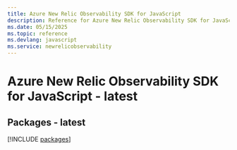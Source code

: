 ```yaml
---
title: Azure New Relic Observability SDK for JavaScript
description: Reference for Azure New Relic Observability SDK for JavaScript
ms.date: 05/15/2025
ms.topic: reference
ms.devlang: javascript
ms.service: newrelicobservability
---
```

# Azure New Relic Observability SDK for JavaScript - latest
## Packages - latest
[!INCLUDE [packages](new-relic-observability-index.md)]